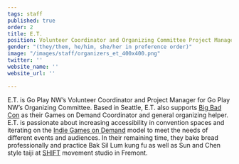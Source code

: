 ```yaml
---
tags: staff
published: true
order: 2
title: E.T.
position: Volunteer Coordinator and Organizing Committee Project Manager
gender: "(they/them, he/him, she/her in preference order)"
image: "/images/staff/organizers_et_400x400.png"
twitter: ''
website_name: ''
website_url: ''

---
```


E.T. is Go Play NW’s Volunteer Coordinator and Project Manager for Go Play NW’s Organizing Committee. Based in Seattle, E.T. also supports [Big Bad Con](https://www.bigbadcon.com/) as their Games on Demand Coordinator and general organizing helper. E.T. is passionate about increasing accessibility in convention spaces and iterating on the [Indie Games on Demand](https://www.indiegamesondemand.org/) model to meet the needs of different events and audiences. In their remaining time, they bake bread professionally and practice Bak Sil Lum kung fu as well as Sun and Chen style taiji at [SHIFT](https://shiftseattle.com/) movement studio in Fremont.